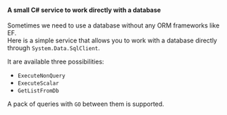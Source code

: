 #### A small C# service to work directly with a database  

Sometimes we need to use a database without any ORM frameworks like EF.  
Here is a simple service that allows you to work with a database directly through `System.Data.SqlClient`.  

It are available three possibilities:  
- `ExecuteNonQuery`
- `ExecuteScalar`
- `GetListFromDb`

A pack of queries with `GO` between them is supported.  

